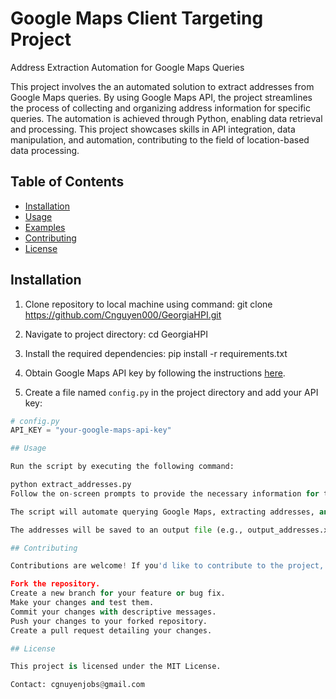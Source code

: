 # Google Maps Client Targeting Project

Address Extraction Automation for Google Maps Queries

This project involves the an automated solution to extract addresses from Google Maps queries. By using Google Maps API, the project streamlines the process of collecting and organizing address information for specific queries. The automation is achieved through Python, enabling data retrieval and processing. This project showcases skills in API integration, data manipulation, and automation, contributing to the field of location-based data processing.

## Table of Contents
- [Installation](#installation)
- [Usage](#usage)
- [Examples](#examples)
- [Contributing](#contributing)
- [License](#license)

## Installation

1. Clone repository to local machine using command:
git clone https://github.com/Cnguyen000/GeorgiaHPI.git

2. Navigate to project directory:
cd GeorgiaHPI

3. Install the required dependencies:
pip install -r requirements.txt


4. Obtain Google Maps API key by following the instructions [here](https://developers.google.com/maps/gmp-get-started#create-project).

5. Create a file named `config.py` in the project directory and add your API key:
```python
# config.py
API_KEY = "your-google-maps-api-key"

## Usage

Run the script by executing the following command:

python extract_addresses.py
Follow the on-screen prompts to provide the necessary information for the Google Maps query.

The script will automate querying Google Maps, extracting addresses, and saving the results in a structured format.

The addresses will be saved to an output file (e.g., output_addresses.xlsx) in the project directory.

## Contributing

Contributions are welcome! If you'd like to contribute to the project, please follow these steps:

Fork the repository.
Create a new branch for your feature or bug fix.
Make your changes and test them.
Commit your changes with descriptive messages.
Push your changes to your forked repository.
Create a pull request detailing your changes.

## License

This project is licensed under the MIT License.

Contact: cgnuyenjobs@gmail.com
